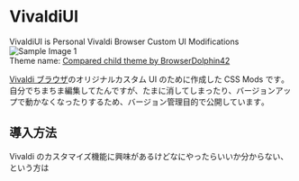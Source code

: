# VivaldiUI

VivaldiUI is Personal Vivaldi Browser Custom UI Modifications  
![Sample Image 1](wiki/images/E333A85E-9812-4055-B0FE-E316F817DBB7.png)  
Theme name: [Compared child theme by BrowserDolphin42](https://themes.vivaldi.net/themes/eNaJbL65lmx)

[Vivaldi ブラウザ](https://vivaldi.com)のオリジナルカスタム UI のために作成した CSS Mods です｡  
自分でちまちま編集してたんですが、たまに消してしまったり、バージョンアップで動かなくなったりするため、バージョン管理目的で公開しています｡

## 導入方法

Vivaldi のカスタマイズ機能に興味があるけどなにやったらいいか分からない、という方は
